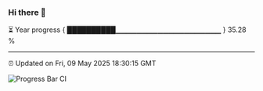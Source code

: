 ### Hi there 👋

⏳ Year progress { ██████████▁▁▁▁▁▁▁▁▁▁▁▁▁▁▁▁▁▁▁▁ } 35.28 %

---

⏰ Updated on Fri, 09 May 2025 18:30:15 GMT

![Progress Bar CI](https://github.com/liununu/liununu/workflows/Progress%20Bar%20CI/badge.svg)
